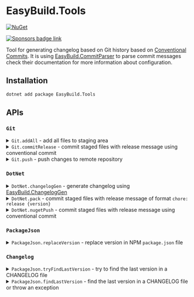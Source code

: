 # EasyBuild.Tools

[![NuGet](https://img.shields.io/nuget/v/EasyBuild.Tools.svg)](https://www.nuget.org/packages/EasyBuild.Tools)

[![Sponsors badge link](https://img.shields.io/badge/Sponsors_this_project-EA4AAA?style=for-the-badge)](https://mangelmaxime.github.io/sponsors/)

Tool for generating changelog based on Git history based on [Conventional Commits](https://www.conventionalcommits.org/en/v1.0.0/). It is using [EasyBuild.CommitParser](https://github.com/easybuild-org/EasyBuild.CommitParser) to parse commit messages check their documentation for more information about configuration.

## Installation

```bash
dotnet add package EasyBuild.Tools
```

## APIs

### `Git`

<details>
<summary>
<code>Git.addAll</code>
- add all files to staging area
</summary>

#### Parameters

None

#### Returns

`unit`

#### Example

```fs
open EasyBuild.Tools.Git

Git.addAll()
```

</details>

<details>
<summary>
<code>Git.commitRelease</code>
- commit staged files with release message using conventional commit
</summary>

#### Parameters

| name         | type     | required | description        |
| ------------ | -------- | :------: | ------------------ |
| `newVersion` | `string` |    ✅    | Version to release |

#### Returns

`unit`

#### Example

```fs
open EasyBuild.Tools.Git

// Create a commit with message "chore: release 1.0.0"
Git.commitRelease "1.0.0"
```

</details>

<details>
<summary>
<code>Git.push</code>
- push changes to remote repository
</summary>

#### Parameters

| name    | type   | required | description                 |
| ------- | ------ | :------: | --------------------------- |
| `force` | `bool` |    ❌    | Force push to remote branch |

#### Returns

`unit`

#### Example

```fs
open EasyBuild.Tools.Git

Git.push()
```

</details>

### `DotNet`

<details>
<summary>
<code>DotNet.changelogGen</code>
- generate changelog using <a href="https://github.com/easybuild-org/EasyBuild.ChangelogGen">EasyBuild.ChangelogGen</a>
</code>
</summary>

#### Parameters

| name                | type          | required | default | description                                                                                                                                   |
| ------------------- | ------------- | :------: | ------- | --------------------------------------------------------------------------------------------------------------------------------------------- |
| `changelogFile`     | `string`      |    ✅    |         |                                                                                                                                               |
| `allowDirty`        | `bool`        |    ❌    |         | Allow to run in a dirty repository                                                                                                            |
| `allowBranch`       | `string list` |    ❌    | `main`  | List of branches that are allowed to be used to generate the changelog.                                                                       |
| `tagFilter`         | `string list` |    ❌    |         | List of tags to include in the changelog                                                                                                      |
| `preRelease`        | `string`      |    ❌    |         | Indicate that the generated version is a pre-release version.                                                                                 |
| `forceVersion`      | `string`      |    ❌    |         | Force the version to be used in the changelog                                                                                                 |
| `skipInvalidCommit` | `bool`        |    ❌    |         | Skip invalid commits instead of failing                                                                                                       |
| `dryRun`            | `bool`        |    ❌    |         | Run the command without writing to the changelog file, output the result in STDOUT instead                                                    |
| `githubRepo`        | `string`      |    ❌    |         | GitHub repository name in format 'owner/repo'                                                                                                 |
| `workingDirectory`  | `string`      |    ❌    |         | Working directory path                                                                                                                        |
| `forwardArguments`  | `string list` |    ❌    |         | List of arguments to forward to the CLI tools as defined in [EasyBuild.ChangelogGen](https://github.com/easybuild-org/EasyBuild.ChangelogGen) |

#### Returns

`string` - new version generated based on the commits history

#### Example

```fs
open EasyBuild.Tools.DotNet

let newVersion = DotNet.changelogGen "CHANGELOG.md"
```

</details>

<details>
<summary>
<code>DotNet.pack</code>
- commit staged files with release message of format <code>chore: release {version}</code>
</summary>

#### Parameters

| name               | type            | required | default   | description            |
| ------------------ | --------------- | :------: | --------- | ---------------------- |
| `workingDirectory` | `string`        |    ❌    |           | Working directory path |
| `configuration`    | `Configuration` |    ❌    | `Release` | Build configuration    |

#### Returns

`FileInfo` - file descriptor to the generated `.nupkg` file

#### Example

```fs
open EasyBuild.Tools.DotNet

let nupkgFile = DotNet.pack()
```

</details>

<details>
<summary>
<code>DotNet.nugetPush</code>
- commit staged files with release message using conventional commit
</summary>

#### Parameters

<table>
   <thead>
      <tr>
         <th>name</th>
         <th>type</th>
         <th align="center">required</th>
         <th>default</th>
         <th>description</th>
      </tr>
   </thead>
   <tbody>
      <tr>
         <td><code>nupkgPath</code></td>
         <td><code>string</code></td>
         <td align="center">✅</td>
         <td></td>
         <td>Working directory path</td>
      </tr>
      <tr>
         <td><code>forceEnglishOutput</code></td>
         <td><code>bool</code></td>
         <td align="center">❌</td>
         <td><code>false</code></td>
         <td>Forces the application to run using an invariant, English-based culture</td>
      </tr>
      <tr>
         <td><code>source</code></td>
         <td><code>string</code></td>
         <td align="center">❌</td>
         <td><code>https://api.nuget.org/v3/index.json</code></td>
         <td>Package source (URL, UNC/folder path or package source name) to use.</td>
      </tr>
      <tr>
         <td><code>symbolSource</code></td>
         <td><code>string</code></td>
         <td align="center">❌</td>
         <td></td>
         <td>Symbol server URL to use</td>
      </tr>
      <tr>
         <td><code>timeout</code></td>
         <td><code>int</code></td>
         <td align="center">❌</td>
         <td><code>300</code> (5 minutes)</td>
         <td>Timeout for pushing to a server in seconds</td>
      </tr>
      <tr>
         <td><code>apiKey</code></td>
         <td><code>string</code></td>
         <td align="center">❌</td>
         <td><code>NUGET_KEY</code> env variable</td>
         <td>The API key for the server</td>
      </tr>
      <tr>
         <td><code>symbolApiKey</code></td>
         <td><code>string</code></td>
         <td align="center">❌</td>
         <td><code>NUGET_SYMBOL_KEY</code> env variable if presents otherwise we don't provide the argument</td>
         <td>The API key for the symbol server</td>
      </tr>
      <tr>
         <td><code>disableBuffering</code></td>
         <td><code>bool</code></td>
         <td align="center">❌</td>
         <td><code>false</code></td>
         <td>Disable buffering when pushing to an HTTP(S) server to decrease memory usage</td>
      </tr>
      <tr>
         <td><code>noSymbols</code></td>
         <td><code>bool</code></td>
         <td align="center">❌</td>
         <td><code>false</code></td>
         <td>If a symbols package exists, it will not be pushed to a symbols server</td>
      </tr>
      <tr>
         <td><code>interactive</code></td>
         <td><code>bool</code></td>
         <td align="center">❌</td>
         <td><code>false</code></td>
         <td>Allow the command to block and require manual action for operations like authentication</td>
      </tr>
      <tr>
         <td><code>skipDuplicate</code></td>
         <td><code>bool</code></td>
         <td align="center">❌</td>
         <td><code>false</code></td>
         <td>If a package and version already exists, skip it and continue with the next package in the push, if any</td>
      </tr>
      <tr>
         <td><code>forceEcho</code></td>
         <td><code>bool</code></td>
         <td align="center">❌</td>
         <td><code>false</code></td>
         <td>Echo the command and command output</td>
      </tr>
   </tbody>
</table>

#### Returns

`unit`

#### Example

```fs
open EasyBuild.Tools.DotNet

// In general, you will get the nupkg file from DotNet.pack
let nupkgFile = DotNet.pack()

DotNet.nugetPush nupkgFile

// Or you can customize it
let nugetKey = Environment.GetEnvironmentVariable "NUGET_KEY_CUSTOM"
DotNet.nugetPush (nupkgFile, nugetKey = nugetKey)
```

</details>

### `PackageJson`

<details>
<summary>
<code>PackageJson.replaceVersion</code>
- replace version in NPM <code>package.json</code> file
</code>
</summary>

#### Parameters

| name         | type       | required | default | description        |
| ------------ | ---------- | :------: | ------- | ------------------ |
| `file`       | `FileInfo` |    ✅    |         | File to update     |
| `newVersion` | `string`   |    ✅    |         | New version to set |

#### Returns

`unit`

#### Example

```fs
open EasyBuild.Tools.PackageJson

let packageJsonFile = FileInfo "package.json"
PackageJson.replaceVersion packageJsonFile "1.0.0"
```

</details>

### `Changelog`

<details>
<summary>
<code>PackageJson.tryFindLastVersion</code>
- try to find the last version in a CHANGELOG file
</code>
</summary>

#### Parameters

| name            | type       | required | default | description    |
| --------------- | ---------- | :------: | ------- | -------------- |
| `changelogFile` | `FileInfo` |    ✅    |         | File to update |

#### Returns

`string option` - `Some` with the last version or `None` if not found

#### Example

```fs
open EasyBuild.Tools.Changelog

let lastVersion =
    "CHANGELOG.md"
    |> FileInfo
    |> Changelog.tryFindLastVersion
```

</details>

<details>
<summary>
<code>PackageJson.findLastVersion</code>
- find the last version in a CHANGELOG file or throw an exception
</code>
</summary>

#### Parameters

| name            | type       | required | default | description    |
| --------------- | ---------- | :------: | ------- | -------------- |
| `changelogFile` | `FileInfo` |    ✅    |         | File to update |

#### Returns

`string` - the last version

If the version is not found, it will throw an exception of type `NoVersionFound`.

#### Example

```fs
open EasyBuild.Tools.Changelog

let lastVersion =
    "CHANGELOG.md"
    |> FileInfo
    |> Changelog.findLastVersion
```

</details>
